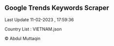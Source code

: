 

## Google Trends Keywords Scraper 
 
Last Update 11-02-2023 , 17:59:36

Country List :
VIETNAM.json



© Abdul Muttaqin 
